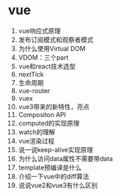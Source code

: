 # vue

1. vue响应式原理
2. 发布订阅模式和观察者模式
3. 为什么使用Virtual DOM
4. VDOM：三个part
5. vue和react技术选型
6. nextTick
7. 生命周期
8. vue-router
9. vuex
10. vue3带来的新特性，亮点
11. Compositon API
12. computed的实现原理
13. watch的理解
14. vue渲染过程
15. 说一说keep-alive实现原理
16. 为什么访问data属性不需要带data
17. template预编译是什么
18. 介绍一下vue中的diff算法
19. 说说vue2和vue3有什么区别